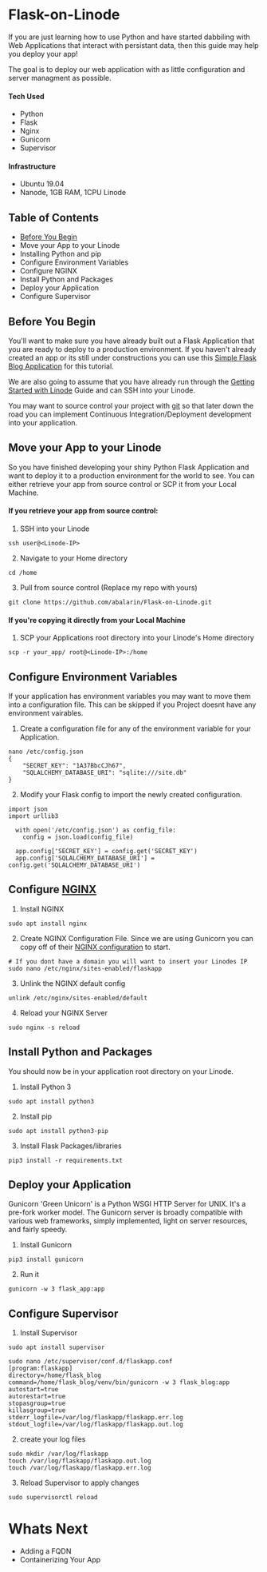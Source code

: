 # Flask-on-Linode
If you are just learning how to use Python and have started dabbiling with Web Applications that interact with persistant data, then this guide may help you deploy your app!

The goal is to deploy our web application with as little configuration and server managment as possible.

#### Tech Used
- Python
- Flask
- Nginx
- Gunicorn
- Supervisor

#### Infrastructure
- Ubuntu 19.04
- Nanode, 1GB RAM, 1CPU Linode

## Table of Contents
- [Before You Begin](https://github.com/abalarin/Flask-on-Linode#before-you-begin)
- Move your App to your Linode
- Installing Python and pip
- Configure Environment Variables
- Configure NGINX
- Install Python and Packages
- Deploy your Application
- Configure Supervisor

## Before You Begin
You'll want to make sure you have already built out a Flask Application that you are ready to deploy to a production environment. If you haven't already created an app or its still under constructions you can use this [Simple Flask Blog Application](https://github.com/abalarin/Flask-on-Linode) for this tutorial.

We are also going to assume that you have already run through the [Getting Started with Linode](https://www.linode.com/docs/getting-started/) Guide and can SSH into your Linode.

You may want to source control your project with [git](https://github.com) so that later down the road you can implement Continuous Integration/Deployment development into your application.

## Move your App to your Linode
So you have finished developing your shiny Python Flask Application and want to deploy it to a production environment for the world to see. You can either retrieve your app from source control or SCP it from your Local Machine.

#### If you retrieve your app from source control:
1. SSH into your Linode
```
ssh user@<Linode-IP>
```
2. Navigate to your Home directory
```
cd /home
```
3. Pull from source control (Replace my repo with yours)
```
git clone https://github.com/abalarin/Flask-on-Linode.git
```

#### If you're copying it directly from your Local Machine
1. SCP your Applications root directory into your Linode's Home directory
```
scp -r your_app/ root@<Linode-IP>:/home
```


## Configure Environment Variables
If your application has environment variables you may want to move them into a configuration file. This can be skipped if you Project doesnt have any environment vairables.
1. Create a configuration file for any of the environment variable for your Application.
```
nano /etc/config.json
{
	"SECRET_KEY": "1A37BbcCJh67",
	"SQLALCHEMY_DATABASE_URI": "sqlite:///site.db"
}
```

2. Modify your Flask config to import the newly created configuration.
```
import json
import urllib3

  with open('/etc/config.json') as config_file:
    config = json.load(config_file)

  app.config['SECRET_KEY'] = config.get('SECRET_KEY')
  app.config['SQLALCHEMY_DATABASE_URI'] = config.get('SQLALCHEMY_DATABASE_URI')
```

## Configure [NGINX](https://www.nginx.com/)
1. Install NGINX
```
sudo apt install nginx
```
2. Create NGINX Configuration File. Since we are using Gunicorn you can copy off of their [NGINX configuration](https://gunicorn.org/#deployment) to start.
```
# If you dont have a domain you will want to insert your Linodes IP
sudo nano /etc/nginx/sites-enabled/flaskapp
```

3. Unlink the NGINX default config
```
unlink /etc/nginx/sites-enabled/default
```
4. Reload your NGINX Server
```
sudo nginx -s reload
```

## Install Python and Packages
You should now be in your application root directory on your Linode.
1. Install Python 3
```
sudo apt install python3
```
2. Install pip
```
sudo apt install python3-pip
```
3. Install Flask Packages/libraries
```
pip3 install -r requirements.txt
```

## Deploy your Application
Gunicorn 'Green Unicorn' is a Python WSGI HTTP Server for UNIX. It's a pre-fork worker model. The Gunicorn server is broadly compatible with various web frameworks, simply implemented, light on server resources, and fairly speedy.

1. Install Gunicorn
```
pip3 install gunicorn
```
2. Run it
```
gunicorn -w 3 flask_app:app
```

## Configure Supervisor
1. Install Supervisor
```
sudo apt install supervisor
```
```
sudo nano /etc/supervisor/conf.d/flaskapp.conf
[program:flaskapp]
directory=/home/flask_blog
command=/home/flask_blog/venv/bin/gunicorn -w 3 flask_blog:app
autostart=true
autorestart=true
stopasgroup=true
killasgroup=true
stderr_logfile=/var/log/flaskapp/flaskapp.err.log
stdout_logfile=/var/log/flaskapp/flaskapp.out.log
```
2. create your log files
```
sudo mkdir /var/log/flaskapp
touch /var/log/flaskapp/flaskapp.out.log
touch /var/log/flaskapp/flaskapp.err.log
```

3. Reload Supervisor to apply changes
```
sudo supervisorctl reload
```

# Whats Next
- Adding a FQDN
- Containerizing Your App
